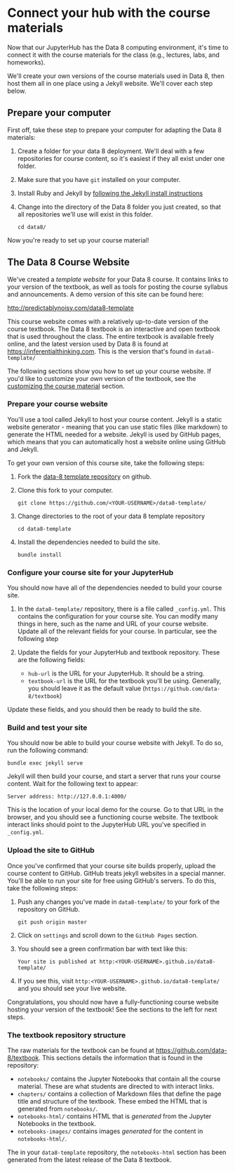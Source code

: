 # Connect your hub with the course materials

Now that our JupyterHub has the Data 8 computing environment, it's time to
connect it with the course materials for the class (e.g., lectures, labs, and homeworks).

We'll create your own versions of the course materials used in Data 8, then
host them all in one place using a Jekyll website. We'll cover each step below.

## Prepare your computer

First off, take these step to prepare your computer for adapting the Data 8
materials:

1. Create a folder for your data 8 deployment. We'll deal with a few repositories
   for course content, so it's easiest if they all exist under one folder.
2. Make sure that you have `git` installed on your computer.
3. Install Ruby and Jekyll by [following the Jekyll install instructions](https://jekyllrb.com/docs/installation/)
4. Change into the directory of the Data 8 folder you just created, so that all
   repositories we'll use will exist in this folder.

       cd data8/

Now you're ready to set up your course material!

## The Data 8 Course Website

We've created a _template website_ for your Data 8 course. It contains links
to your version of the textbook, as well as tools for posting the course
syllabus and announcements. A demo version of this site can be found here:

http://predictablynoisy.com/data8-template

This course website comes with a relatively up-to-date version of the
course textbook. The Data 8 textbook is an interactive and open textbook that is used
throughout the class. The entire textbook is available freely online, and
the latest version used by Data 8 is found at https://inferentialthinking.com.
This is the version that's found in `data8-template/`

The following sections show you how to set up your course website. If you'd
like to customize your *own* version of the textbook, see the
[customizing the course material](customize_course_materials.html) section.

### Prepare your course website

You'll use a tool called Jekyll to host your course content. Jekyll is a static
website generator - meaning that you can use static files (like markdown) to
generate the HTML needed for a website. Jekyll is used by GitHub pages, which
means that you can automatically host a website online using GitHub and Jekyll.

To get your own version of this course site, take the following steps:

1. Fork the [data-8 template repository](https://github.com/choldgraf/data8-template/) on github.
2. Clone this fork to your computer.

       git clone https://github.com/<YOUR-USERNAME>/data8-template/

3. Change directories to the root of your data 8 template repository

       cd data8-template

4. Install the dependencies needed to build the site.

       bundle install

### Configure your course site for your JupyterHub

You should now have all of the dependencies needed to build your course site.

1. In the `data8-template/` repository, there is a file called `_config.yml`.
   This contains the configuration for your course site. You can modify many things
   in here, such as the name and URL of your course website. Update all of
   the relevant fields for your course. In particular, see the following step
2. Update the fields for your JupyterHub and textbook repository. These are the
   following fields:

     * `hub-url` is the URL for your JupyterHub. It should be a string.
     * `textbook-url` is the URL for the textbook you'll be using. Generally,
       you should leave it as the default value (`https://github.com/data-8/textbook`)

Update these fields, and you should then be ready to build the site.

### Build and test your site

You should now be able to build your course website with Jekyll. To do so,
run the following command:

    bundle exec jekyll serve

Jekyll will then build your course, and start a server that runs your course
content. Wait for the following text to appear:

    Server address: http://127.0.0.1:4000/

This is the location of your local demo for the course. Go to that URL in the
browser, and you should see a functioning course website. The textbook interact
links should point to the JupyterHub URL you've specified in `_config.yml`.

### Upload the site to GitHub

Once you've confirmed that your course site builds properly, upload the course
content to GitHub. GitHub treats jekyll websites in a special manner. You'll
be able to run your site for free using GitHub's servers. To do this, take the
following steps:

1. Push any changes you've made in `data8-template/` to your fork of the
   repository on GitHub.

       git push origin master

2. Click on `settings` and scroll down to the `GitHub Pages` section.
3. You should see a green confirmation bar with text like this:

       Your site is published at http:<YOUR-USERNAME>.github.io/data8-template/

4. If you see this, visit `http:<YOUR-USERNAME>.github.io/data8-template/` and
   you should see your live website.

Congratulations, you should now have a fully-functioning course website
hosting your version of the textbook! See the sections to the left for next steps.

### The textbook repository structure

The raw materials for the textbook can be found at
https://github.com/data-8/textbook. This sections details the information that
is found in the repository:

* `notebooks/` contains the Jupyter Notebooks that contain all the course
  material. These are what students are directed to with interact links.
* `chapters/` contains a collection of Markdown files that define the
  page title and structure of the textbook. These embed the HTML that is
  generated from `notebooks/`.
* `notebooks-html/` contains HTML that is *generated* from the Jupyter Notebooks
  in the textbook.
* `notebooks-images/` contains images *generated* for the content in `notebooks-html/`.

The in your `data8-template` repository, the `notebooks-html` section has
been generated from the latest release of the Data 8 textbook.
